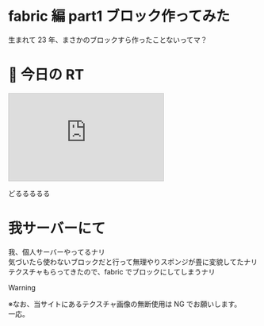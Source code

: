 # fabric 編 part1 ブロック作ってみた

生まれて 23 年、まさかのブロックすら作ったことないってマ？

# 🎥 今日の RT

<iframe width="312" height="176" src="https://ext.nicovideo.jp/thumb/sm43425638" scrolling="no" style="border:solid 1px #ccc;" frameborder="0"><a href="https://www.nicovideo.jp/watch/sm43425638">きりたんと弱小ワンオペスーパー経営【Supermarket Simulator ①】</a></iframe>

どるるるるる

# 我サーバーにて

我、個人サーバーやってるナリ  
気づいたら使わないブロックだと行って無理やりスポンジが畳に変貌してたナリ  
テクスチャもらってきたので、fabric でブロックにしてしまうナリ

> [!WARNING]
> ※なお、当サイトにあるテクスチャ画像の無断使用は NG でお願いします。  
>  一応。
